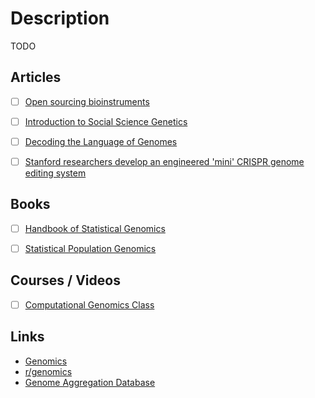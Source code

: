 # Description

TODO


## Articles

- [ ] [Open sourcing bioinstruments](https://liorpachter.wordpress.com/2019/01/18/open-sourcing-bioinstruments/)
- [ ] [Introduction to Social Science Genetics](https://silverbeach.in/courses/2020/october/social-science-genetics/)
- [ ] [Decoding the Language of Genomes](https://caltechletters.org/science/decoding-the-language-of-genomes)
- [ ] [Stanford researchers develop an engineered 'mini' CRISPR genome editing system](https://news.stanford.edu/2021/09/03/researchers-develop-hypercompact-crispr/)


## Books

- [ ] [Handbook of Statistical Genomics](https://www.goodreads.com/book/show/44327365)
- [ ] [Statistical Population Genomics](https://link.springer.com/book/10.1007/978-1-0716-0199-0)


## Courses / Videos

- [ ] [Computational Genomics Class](https://youtube.com/playlist?list=PLpPXw4zFa0uLMHwSZ7DMeLGjIUgo1IBbn)


## Links

- [Genomics](http://genomics.org/Main_Page)
- [r/genomics](https://www.reddit.com/r/genomics/)
- [Genome Aggregation Database](https://gnomad.broadinstitute.org/)
